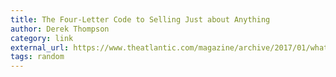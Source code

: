 ```yaml
---
title: The Four-Letter Code to Selling Just about Anything
author: Derek Thompson
category: link
external_url: https://www.theatlantic.com/magazine/archive/2017/01/what-makes-things-cool/508772/
tags: random
---
```

